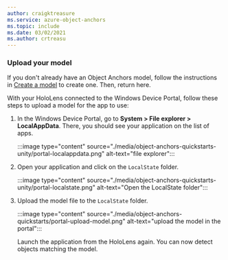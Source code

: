 ```yaml
---
author: craigktreasure
ms.service: azure-object-anchors
ms.topic: include
ms.date: 03/02/2021
ms.author: crtreasu
---
```

### Upload your model

If you don't already have an Object Anchors model, follow the instructions in [Create a model](../articles/object-anchors/quickstarts/get-started-model-conversion.md) to create one. Then, return here.

With your HoloLens connected to the Windows Device Portal, follow these steps to upload a model for the app to use:

1. In the Windows Device Portal, go to **System > File explorer > LocalAppData**. There, you should see your application on the list of apps.

    :::image type="content" source="./media/object-anchors-quickstarts-unity/portal-localappdata.png" alt-text="file explorer":::

2. Open your application and click on the `LocalState` folder.

    :::image type="content" source="./media/object-anchors-quickstarts-unity/portal-localstate.png" alt-text="Open the LocalState folder":::

3. Upload the model file to the `LocalState` folder.

    :::image type="content" source="./media/object-anchors-quickstarts/portal-upload-model.png" alt-text="upload the model in the portal":::

    Launch the application from the HoloLens again. You can now detect objects matching the model.